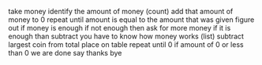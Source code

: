 take money
identify the amount of money (count)
add that amount of money to 0
repeat until amount is equal to the amount that was given
figure out if money is enough
if not enough then ask for more money
if it is enough than subtract
you have to know how money works (list)
subtract largest coin from total 
place on table
repeat until 0
if amount of 0 or less than 0 we are done 
say thanks bye